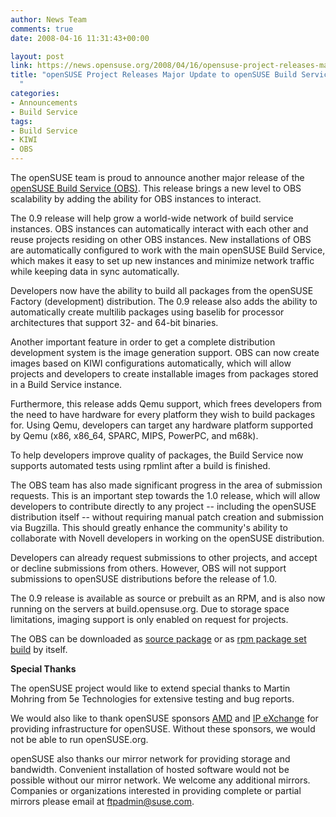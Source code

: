 ```yaml
---
author: News Team
comments: true
date: 2008-04-16 11:31:43+00:00

layout: post
link: https://news.opensuse.org/2008/04/16/opensuse-project-releases-major-update-to-opensuse-build-service/
title: "openSUSE Project Releases Major Update to openSUSE Build Service\
  "
categories:
- Announcements
- Build Service
tags:
- Build Service
- KIWI
- OBS
---
```

The openSUSE team is proud to announce another major release of the [openSUSE Build Service (OBS)](http://build.opensuse.org). This release brings a new level to OBS scalability by adding the ability for OBS instances to interact.

The 0.9 release will help grow a world-wide network of build service instances. OBS instances can automatically interact with each other and reuse projects residing on other OBS instances. New installations of OBS are automatically configured to work with the main openSUSE Build Service, which makes it easy to set up new instances and minimize network traffic while keeping data in sync automatically.

<!-- more -->Developers now have the ability to build all packages from the openSUSE Factory (development) distribution. The 0.9 release also adds the ability to automatically create multilib packages using baselib for processor architectures that support 32- and 64-bit binaries.

Another important feature in order to get a complete distribution development system is the image generation support. OBS can now create images based on KIWI configurations automatically, which will allow projects and developers to create installable images from packages stored in a Build Service instance.

Furthermore, this release adds Qemu support, which frees developers from the need to have hardware for every platform they wish to build packages for. Using Qemu, developers can target any hardware platform supported by Qemu (x86, x86_64, SPARC, MIPS, PowerPC, and m68k).

To help developers improve quality of packages, the Build Service now supports automated tests using rpmlint after a build is finished.

The OBS team has also made significant progress in the area of submission requests. This is an important step towards the 1.0 release, which will allow developers to contribute directly to any project -- including the openSUSE distribution itself -- without requiring manual patch creation and submission via Bugzilla. This should greatly enhance the community's ability to collaborate with Novell developers in working on the openSUSE distribution.

Developers can already request submissions to other projects, and accept or decline submissions from others. However, OBS will not support submissions to openSUSE distributions before the release of 1.0.

The 0.9 release is available as source or prebuilt as an RPM, and is also now running on the servers at build.opensuse.org. Due to storage space limitations, imaging support is only enabled on request for projects.

The OBS can be downloaded as [source package](http://forge.novell.com/modules/xfmod/project/?opensuse) or as [rpm package set build](http://software.opensuse.org/search?baseproject=openSUSE%3ATools&q=obs_server) by itself.

**Special Thanks**

The openSUSE project would like to extend special thanks to Martin Mohring from 5e Technologies for extensive testing and bug reports.

We would also like to thank openSUSE sponsors [AMD](http://en.opensuse.org/Sponsors) and [IP eXchange](http://en.opensuse.org/Sponsors) for providing infrastructure for openSUSE. Without these sponsors, we would not be able to run openSUSE.org.

openSUSE also thanks our mirror network for providing storage and bandwidth. Convenient installation of hosted software would not be possible without our mirror network. We welcome any additional mirrors. Companies or organizations interested in providing complete or partial mirrors please email at ftpadmin@suse.com.
		
